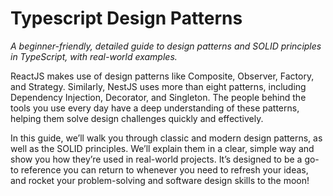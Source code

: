 # Typescript Design Patterns
_A beginner-friendly, detailed guide to design patterns and SOLID principles in TypeScript, with real-world examples._

ReactJS makes use of design patterns like Composite, Observer, Factory, and Strategy. Similarly, NestJS uses more than eight patterns, including Dependency Injection, Decorator, and Singleton. The people behind the tools you use every day have a deep understanding of these patterns, helping them solve design challenges quickly and effectively.

In this guide, we’ll walk you through classic and modern design patterns, as well as the SOLID principles. We’ll explain them in a clear, simple way and show you how they’re used in real-world projects. It’s designed to be a go-to reference you can return to whenever you need to refresh your ideas, and rocket your problem-solving and software design skills to the moon!